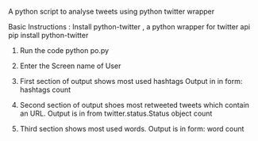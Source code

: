 A python script to analyse tweets using python twitter wrapper

Basic Instructions :
Install python-twitter , a python wrapper for twitter api
	pip install python-twitter

1. Run the code
	python po.py
	
2. Enter the Screen name of User

3. First section of output shows most used hashtags
Output in in form:
hashtags	count

4. Second section of output shoes most retweeted tweets which contain an URL.
Output is in from
twitter.status.Status object
count

5. Third section shows most used words.
Output is in form:
word 	count
